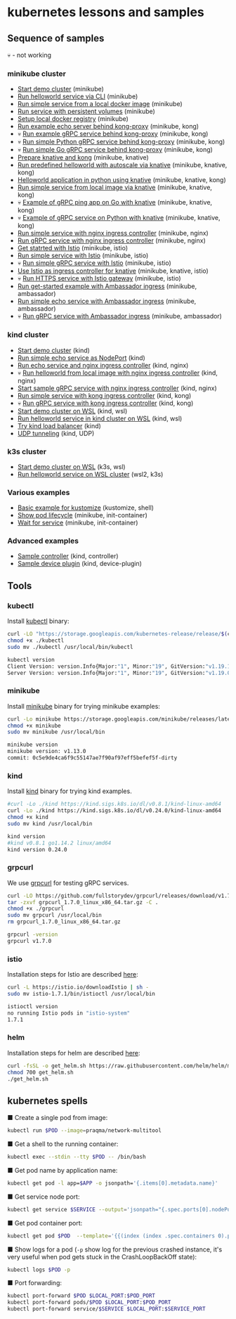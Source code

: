 # kubernetes lessons and samples

## Sequence of samples

💀 - not working

### minikube cluster

- [Start demo cluster](./minikube_empty_cluster/README.md) (minikube)
- [Run helloworld service via CLI](./minikube_helloworld/README.md) (minikube)
- [Run simple service from a local docker image](./minikube_local_image/README.md) (minikube)
- [Run service with persistent volumes](./minikube_shared_dirs/README.md) (minikube)
- [Setup local docker registry](./minikube_local_registry/README.md) (minikube)
- [Run example echo server behind kong-proxy](./minikube_kong_echo/README.md) (minikube, kong)
- 💀 [Run example gRPC service behind kong-proxy](./minikube_kong_grpc/README.md) (minikube, kong)
- 💀 [Run simple Python gRPC service behind kong-proxy](./minikube_kong_grpc_py/README.md) (minikube, kong)
- 💀 [Run simple Go gRPC service behind kong-proxy](./minikube_kong_grpc_go/README.md) (minikube, kong)
- [Prepare knative and kong](./minikube_knative_kong_prepare/README.md) (minikube, knative)
- [Run predefined helloworld with autoscale via knative](./minikube_knative_helloworld/README.md) (minikube, knative, kong)
- [Helloworld application in python using knative](./minikube_knative_helloworld_py/README.md) (minikube, knative, kong)
- [Run simple service from local image via knative](./minikube_knative_simple/README.md) (minikube, knative, kong)
- 💀 [Example of gRPC ping app on Go with knative](./minikube_knative_grpc_go/README.md) (minikube, knative, kong)
- 💀 [Example of gRPC service on Python with knative](./minikube_knative_grpc_py/README.md) (minikube, knative, kong)
- [Run simple service with nginx ingress controller](./minikube_nginx_ingress/README.md) (minikube, nginx)
- [Run gRPC service with nginx ingress controller](./minikube_nginx_grpc/README.md) (minikube, nginx)
- [Get statrted with Istio](./minikube_istio_getstart/README.md) (minikube, istio)
- [Run simple service with Istio](./minikube_istio_helloworld/README.md) (minikube, istio)
- 💀 [Run simple gRPC service with Istio](./minikube_istio_grpc/README.md) (minikube, istio)
- [Use Istio as ingress controller for knative](./minikube_istio_knative/README.md) (minikube, knative, istio)
- 💀 [Run HTTPS service with Istio gateway](./minikube_istio_https/README.md) (minikube, istio)
- [Run get-started example with Ambassador ingress](./minikube_ambassador_getstart/README.md) (minikube, ambassador)
- [Run simple echo service with Ambassador ingress](./minikube_ambassador_echo/README.md) (minikube, ambassador)
- 💀 [Run gRPC service with Ambassador ingress](./minikube_ambassador_grpc/README.md) (minikube, ambassador)

### kind cluster

- [Start demo cluster](./kind_empty_cluster/README.md) (kind)
- [Run simple echo service as NodePort](./kind_echo/README.md) (kind)
- [Run echo service and nginx ingress controller](./kind_echo_ingress_nginx/README.md) (kind, nginx)
- 💀 [Run helloworld from local image with nginx ingress controller](./kind_local_image/README.md) (kind, nginx)
- [Start sample gRPC service with nginx ingress controller](./kind_nginx_grpc/README.md) (kind, nginx)
- [Run simple service with kong ingress controller](./kind_kong_ingress/README/md) (kind, kong)
- 💀 [Run gRPC service with kong ingress controller](./kind_kong_grpc/README.md) (kind, kong)
- [Start demo cluster on WSL](./kind_start_wsl/README.md) (kind, wsl)
- [Run helloworld service in kind cluster on WSL](./kind_echo_wsl/README.md) (kind, wsl)
- [Try kind load balancer](./kind_lb/README.md) (kind)
- [UDP tunneling](./kind_udp/README.md) (kind, UDP)

### k3s cluster

- [Start demo cluster on WSL](./k3s_start_wsl/README.md) (k3s, wsl)
- [Run helloworld service on WSL cluster](./k3s_echo_wsl/README.md) (wsl2, k3s)

### Various examples

- [Basic example for kustomize](./kustomize_0/README.md) (kustomize, shell)
- [Show pod lifecycle](./pod_lifecycle/README.md) (minikube, init-container)
- [Wait for service](./wait_for_service/README.md) (minikube, init-container)

### Advanced examples
- [Sample controller](./controller-1/README.md) (kind, controller)
- [Sample device plugin](./device-plugin-1/README.md) (kind, device-plugin)

## Tools

### kubectl

Install [kubectl](https://kubernetes.io/docs/reference/kubectl/overview/) binary:

```bash
curl -LO "https://storage.googleapis.com/kubernetes-release/release/$(curl -s https://storage.googleapis.com/kubernetes-release/release/stable.txt)/bin/linux/amd64/kubectl"
chmod +x ./kubectl
sudo mv ./kubectl /usr/local/bin/kubectl

kubectl version
Client Version: version.Info{Major:"1", Minor:"19", GitVersion:"v1.19.1", GitCommit:"206bcadf021e76c27513500ca24182692aabd17e", GitTreeState:"clean", BuildDate:"2020-09-09T11:26:42Z", GoVersion:"go1.15", Compiler:"gc", Platform:"linux/amd64"}
Server Version: version.Info{Major:"1", Minor:"19", GitVersion:"v1.19.0", GitCommit:"e19964183377d0ec2052d1f1fa930c4d7575bd50", GitTreeState:"clean", BuildDate:"2020-08-26T14:23:04Z", GoVersion:"go1.15", Compiler:"gc", Platform:"linux/amd64"}
```

### minikube

Install [minikube](https://kubernetes.io/docs/setup/learning-environment/minikube/) binary for trying minikube examples:

```bash
curl -Lo minikube https://storage.googleapis.com/minikube/releases/latest/minikube-linux-amd64
chmod +x minikube
sudo mv minikube /usr/local/bin

minikube version
minikube version: v1.13.0
commit: 0c5e9de4ca6f9c55147ae7f90af97eff5befef5f-dirty
```

### kind

Install [kind](https://kind.sigs.k8s.io/) binary for trying kind examples.


```bash
#curl -Lo ./kind https://kind.sigs.k8s.io/dl/v0.8.1/kind-linux-amd64
curl -Lo ./kind https://kind.sigs.k8s.io/dl/v0.24.0/kind-linux-amd64
chmod +x kind
sudo mv kind /usr/local/bin

kind version
#kind v0.8.1 go1.14.2 linux/amd64
kind version 0.24.0
```

### grpcurl

We use [grpcurl](https://github.com/fullstorydev/grpcurl) for testing gRPC services.

```bash
curl -LO https://github.com/fullstorydev/grpcurl/releases/download/v1.7.0/grpcurl_1.7.0_linux_x86_64.tar.gz
tar -zxvf grpcurl_1.7.0_linux_x86_64.tar.gz -C .
chmod +x ./grpcurl
sudo mv grpcurl /usr/local/bin
rm grpcurl_1.7.0_linux_x86_64.tar.gz

grpcurl -version
grpcurl v1.7.0
```

### istio

Installation steps for Istio are described [here](https://istio.io/latest/docs/setup/getting-started/#download):

```bash
curl -L https://istio.io/downloadIstio | sh -
sudo mv istio-1.7.1/bin/istioctl /usr/local/bin

istioctl version
no running Istio pods in "istio-system"
1.7.1
```

### helm

Installation steps for helm are described [here](https://helm.sh/docs/intro/install/):

```bash
curl -fsSL -o get_helm.sh https://raw.githubusercontent.com/helm/helm/main/scripts/get-helm-3
chmod 700 get_helm.sh
./get_helm.sh
```

## kubernetes spells

■ Create a single pod from image:

```bash
kubectl run $POD --image=praqma/network-multitool
```

■ Get a shell to the running container:

```bash
kubectl exec --stdin --tty $POD -- /bin/bash
```

■ Get pod name by application name:

```bash
kubectl get pod -l app=$APP -o jsonpath='{.items[0].metadata.name}'
```

■ Get service node port:

```bash
kubectl get service $SERVICE --output='jsonpath="{.spec.ports[0].nodePort}"'
```

■ Get pod container port:

```bash
kubectl get pod $POD  --template='{{(index (index .spec.containers 0).ports 0).containerPort}}{{"\n"}}'
```

■ Show logs for a pod (`-p` show log for the previous crashed instance, it's very useful when pod gets stuck in the CrashLoopBackOff state):

```bash
kubectl logs $POD -p
```

■ Port forwarding:

```bash
kubectl port-forward $POD $LOCAL_PORT:$POD_PORT
kubectl port-forward pods/$POD $LOCAL_PORT:$POD_PORT
kubectl port-forward service/$SERVICE $LOCAL_PORT:$SERVICE_PORT
```
